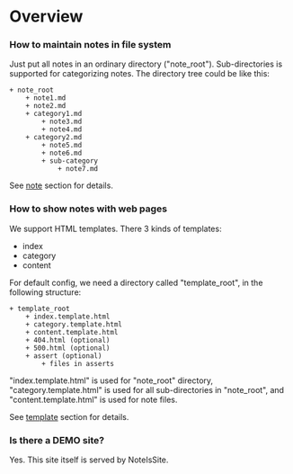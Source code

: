 # Overview

### How to maintain notes in file system

Just put all notes in an ordinary directory ("note_root").
Sub-directories is supported for categorizing notes.
The directory tree could be like this:
```
+ note_root
    + note1.md
    + note2.md
    + category1.md
        + note3.md
        + note4.md
    + category2.md
        + note5.md
        + note6.md
        + sub-category
            + note7.md
```

See [note](note) section for details.

### How to show notes with web pages

We support HTML templates. There 3 kinds of templates:
* index
* category
* content

For default config, we need a directory called "template_root", in the following structure:
```
+ template_root
    + index.template.html
    + category.template.html
    + content.template.html
    + 404.html (optional)
    + 500.html (optional)
    + assert (optional)
        + files in asserts
```

"index.template.html" is used for "note_root" directory,
"category.template.html" is used for all sub-directories in "note_root",
and "content.template.html" is used for note files.

See [template](template) section for details.

### Is there a DEMO site?
Yes. This site itself is served by NoteIsSite.